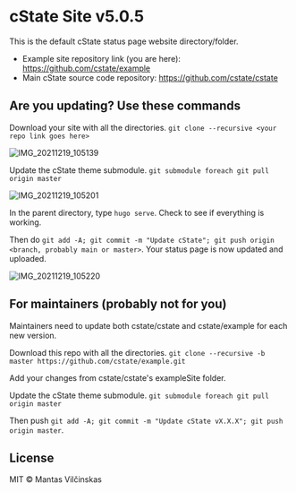 # cState Site v5.0.5

This is the default cState status page website directory/folder.

* Example site repository link (you are here): https://github.com/cstate/example
* Main cState source code repository: https://github.com/cstate/cstate

## Are you updating? Use these commands

Download your site with all the directories. `git clone --recursive <your repo link goes here>`

![IMG_20211219_105139](https://user-images.githubusercontent.com/73424060/146664973-1044dde6-520b-4c37-a506-e690f518ace6.jpg)


Update the cState theme submodule. `git submodule foreach git pull origin master`

![IMG_20211219_105201](https://user-images.githubusercontent.com/73424060/146664994-0f0402a7-0281-4c25-acb3-7cd793be6ac6.jpg)


In the parent directory, type `hugo serve`. Check to see if everything is working.

Then do `git add -A; git commit -m "Update cState"; git push origin <branch, probably main or master>`. Your status page is now updated and uploaded.

![IMG_20211219_105220](https://user-images.githubusercontent.com/73424060/146665004-1a805aea-b4e2-4db1-b74b-4894425ed11e.jpg)



## For maintainers (probably not for you)

Maintainers need to update both cstate/cstate and cstate/example for each new version.

Download this repo with all the directories. `git clone --recursive -b master https://github.com/cstate/example.git`

Add your changes from cstate/cstate's exampleSite folder.

Update the cState theme submodule. `git submodule foreach git pull origin master`

Then push `git add -A; git commit -m "Update cState vX.X.X"; git push origin master`.

## License

MIT © Mantas Vilčinskas
